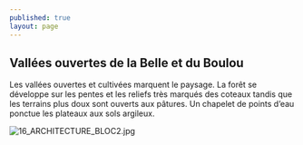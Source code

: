 ```yaml
---
published: true
layout: page
---
```

## Vallées ouvertes de la Belle et du Boulou

Les vallées ouvertes et cultivées marquent le paysage. La forêt se développe sur les pentes et les reliefs très marqués des coteaux tandis que les terrains plus doux sont ouverts aux pâtures. Un chapelet de points d’eau ponctue les plateaux aux sols argileux.

![16_ARCHITECTURE_BLOC2.jpg]({{site.baseurl}}/data/images/16/architecture/16_ARCHITECTURE_BLOC2.jpg)
